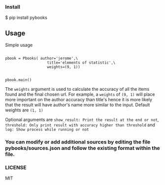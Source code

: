 ### Install
$ pip install pybooks

## Usage

Simple usage

```from pybooks.main import Pbooks \

pbook = Pbooks( author='jerome',\
                   title='elements of statistic',\
                   weights=(9, 1)) 
         

pbook.main()
```

The ```weights``` argument is used to calculate the accuracy of all the items found and the final chosen url. For example, a ```weights``` of ```(9, 1)``` will place more important on the author accuracy than title's hence it is more likely that the result will have author's name more similar to the input. Default weights are ```(1, 1)```

Optional arguments are ```show_result: Print the result at the end or not```, ```threshold: Only print result with accuracy higher than threshold``` and ```log: Show process while running or not```

### You can modify or add additional sources by editing the file pybooks/sources.json and follow the existing format within the file.

### LICENSE

MIT
